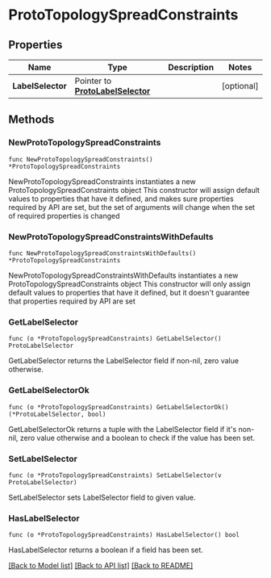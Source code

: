 # ProtoTopologySpreadConstraints

## Properties

Name | Type | Description | Notes
------------ | ------------- | ------------- | -------------
**LabelSelector** | Pointer to [**ProtoLabelSelector**](ProtoLabelSelector.md) |  | [optional] 

## Methods

### NewProtoTopologySpreadConstraints

`func NewProtoTopologySpreadConstraints() *ProtoTopologySpreadConstraints`

NewProtoTopologySpreadConstraints instantiates a new ProtoTopologySpreadConstraints object
This constructor will assign default values to properties that have it defined,
and makes sure properties required by API are set, but the set of arguments
will change when the set of required properties is changed

### NewProtoTopologySpreadConstraintsWithDefaults

`func NewProtoTopologySpreadConstraintsWithDefaults() *ProtoTopologySpreadConstraints`

NewProtoTopologySpreadConstraintsWithDefaults instantiates a new ProtoTopologySpreadConstraints object
This constructor will only assign default values to properties that have it defined,
but it doesn't guarantee that properties required by API are set

### GetLabelSelector

`func (o *ProtoTopologySpreadConstraints) GetLabelSelector() ProtoLabelSelector`

GetLabelSelector returns the LabelSelector field if non-nil, zero value otherwise.

### GetLabelSelectorOk

`func (o *ProtoTopologySpreadConstraints) GetLabelSelectorOk() (*ProtoLabelSelector, bool)`

GetLabelSelectorOk returns a tuple with the LabelSelector field if it's non-nil, zero value otherwise
and a boolean to check if the value has been set.

### SetLabelSelector

`func (o *ProtoTopologySpreadConstraints) SetLabelSelector(v ProtoLabelSelector)`

SetLabelSelector sets LabelSelector field to given value.

### HasLabelSelector

`func (o *ProtoTopologySpreadConstraints) HasLabelSelector() bool`

HasLabelSelector returns a boolean if a field has been set.


[[Back to Model list]](../README.md#documentation-for-models) [[Back to API list]](../README.md#documentation-for-api-endpoints) [[Back to README]](../README.md)


